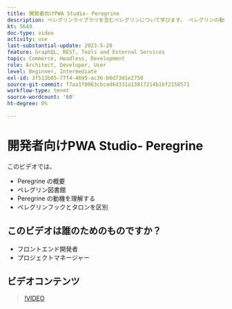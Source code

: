 ```yaml
---
title: 開発者向けPWA Studio- Peregrine
description: ペレグリンライブラリを含むペレグリンについて学びます。 ペレグリンの動機を理解​し、ペレグリンのフックとタロンの違いを理解します。
kt: 5649
doc-type: video
activity: use
last-substantial-update: 2023-5-28
feature: GraphQL, REST, Tools and External Services
topic: Commerce, Headless, Development
role: Architect, Developer, User
level: Beginner, Intermediate
exl-id: 3f513b05-77f4-4695-ac36-b0d73d1e2750
source-git-commit: f7aa1f0063cbcad6d331a13817214b1bf2158571
workflow-type: tm+mt
source-wordcount: '60'
ht-degree: 0%

---
```


# 開発者向けPWA Studio- Peregrine

このビデオでは、

- Peregrine の概要
- ペレグリン図書館
- Peregrine の動機を理解する
- ペレグリンフックとタロンを区別

## このビデオは誰のためのものですか？

- フロントエンド開発者
- プロジェクトマネージャー

## ビデオコンテンツ

>[!VIDEO](https://video.tv.adobe.com/v/35720?quality=12&learn=on)
